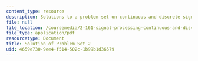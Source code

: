 ```yaml
---
content_type: resource
description: Solutions to a problem set on continuous and discrete signal processing.
file: null
file_location: /coursemedia/2-161-signal-processing-continuous-and-discrete-fall-2008/4659e7309ee4f514502c1b99b1d36579_ps2soln.pdf
file_type: application/pdf
resourcetype: Document
title: Solution of Problem Set 2
uid: 4659e730-9ee4-f514-502c-1b99b1d36579
---
```

